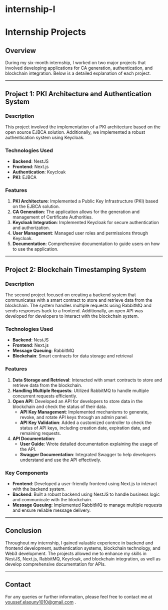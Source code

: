 # internship-I

# Internship Projects

## Overview

During my six-month internship, I worked on two major projects that involved developing applications for CA generation, authentication, and blockchain integration. Below is a detailed explanation of each project.

---

## Project 1: PKI Architecture and Authentication System

### Description

This project involved the implementation of a PKI architecture based on the open source EJBCA solution. Additionally, we implemented a robust authentication system using Keycloak.

### Technologies Used

- **Backend**: NestJS
- **Frontend**: Next.js
- **Authentication**: Keycloak
- **PKI**: EJBCA

### Features

1. **PKI Architecture**: Implemented a Public Key Infrastructure (PKI) based on the EJBCA solution.
2. **CA Generation**: The application allows for the generation and management of Certificate Authorities.
3. **Keycloak Integration**: Implemented Keycloak for secure authentication and authorization.
4. **User Management**: Managed user roles and permissions through Keycloak.
5. **Documentation**: Comprehensive documentation to guide users on how to use the application.

---
## Project 2: Blockchain Timestamping System

### Description

The second project focused on creating a backend system that communicates with a smart contract to store and retrieve data from the blockchain. The system handles multiple requests using RabbitMQ and sends responses back to a frontend. Additionally, an open API was developed for developers to interact with the blockchain system.

### Technologies Used

- **Backend**: NestJS
- **Frontend**: Next.js
- **Message Queuing**: RabbitMQ
- **Blockchain**: Smart contracts for data storage and retrieval

### Features

1. **Data Storage and Retrieval**: Interacted with smart contracts to store and retrieve data from the blockchain.
2. **Handling Multiple Requests**: Utilized RabbitMQ to handle multiple concurrent requests efficiently.
3. **Open API**: Developed an API for developers to store data in the blockchain and check the status of their data.
   - **API Key Management**: Implemented mechanisms to generate, revoke, and rotate API keys through an admin panel.
   - **API Key Validation**: Added a customized controller to check the status of API keys, including creation date, expiration date, and remaining requests.
4. **API Documentation**: 
   - **User Guide**: Wrote detailed documentation explaining the usage of the API.
   - **Swagger Documentation**: Integrated Swagger to help developers understand and use the API effectively.

### Key Components

- **Frontend**: Developed a user-friendly frontend using Next.js to interact with the backend system.
- **Backend**: Built a robust backend using NestJS to handle business logic and communicate with the blockchain.
- **Message Queuing**: Implemented RabbitMQ to manage multiple requests and ensure reliable message delivery.

---

## Conclusion

Throughout my internship, I gained valuable experience in backend and frontend development, authentication systems, blockchain technology, and Web3 development. The projects allowed me to enhance my skills in NestJS, Next.js, RabbitMQ, Keycloak, and blockchain integration, as well as develop comprehensive documentation for APIs.

---

## Contact

For any queries or further information, please feel free to contact me at youssef.elaouny1010@gmail.com .
